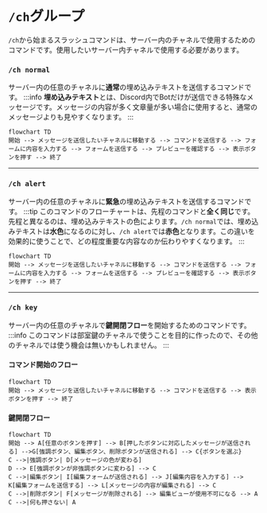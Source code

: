 # `/ch`グループ

`/ch`から始まるスラッシュコマンドは、サーバー内のチャネルで使用するためのコマンドです。使用したいサーバー内チャネルで使用する必要があります。

### `/ch normal`
サーバー内の任意のチャネルに**通常**の埋め込みテキストを送信するコマンドです。
:::info
**埋め込みテキスト**とは、Discord内でBotだけが送信できる特殊なメッセージです。メッセージの内容が多く文章量が多い場合に使用すると、通常のメッセージよりも見やすくなります。
:::
```mermaid
flowchart TD
開始 --> メッセージを送信したいチャネルに移動する --> コマンドを送信する --> フォームに内容を入力する --> フォームを送信する --> プレビューを確認する --> 表示ボタンを押す --> 終了
```

---

### `/ch alert`
サーバー内の任意のチャネルに**緊急**の埋め込みテキストを送信するコマンドです。
:::tip
このコマンドのフローチャートは、先程のコマンドと**全く同じ**です。先程と異なるのは、埋め込みテキストの色によります。`/ch normal`では、埋め込みテキストは**水色**になるのに対し、`/ch alert`では**赤色**となります。この違いを効果的に使うことで、どの程度重要な内容なのか伝わりやすくなります。
:::
```mermaid
flowchart TD
開始 --> メッセージを送信したいチャネルに移動する --> コマンドを送信する --> フォームに内容を入力する --> フォームを送信する --> プレビューを確認する --> 表示ボタンを押す --> 終了
```

---

### `/ch key`
サーバー内の任意のチャネルで**鍵開閉フロー**を開始するためのコマンドです。
:::info
このコマンドは部室鍵のチャネルで使うことを目的に作ったので、その他のチャネルでは使う機会は無いかもしれません。
:::
#### コマンド開始のフロー
```mermaid
flowchart TD
開始 --> メッセージを送信したいチャネルに移動する --> コマンドを送信する --> 表示ボタンを押す --> 終了
```

#### 鍵開閉フロー
```mermaid
flowchart TD
開始 --> A[任意のボタンを押す] --> B[押したボタンに対応したメッセージが送信される] -->G[強調ボタン、編集ボタン、削除ボタンが送信される] --> C{ボタンを選ぶ}
C -->|強調ボタン| D[メッセージの色が変わる]
D --> E[強調ボタンが非強調ボタンに変わる] --> C
C -->|編集ボタン| I[編集フォームが送信される] --> J[編集内容を入力する] --> K[編集フォームを送信する] --> L[メッセージの内容が編集される] --> C
C -->|削除ボタン| F[メッセージが削除される] --> 編集ビューが使用不可になる --> A
C -->|何も押さない| A
```
